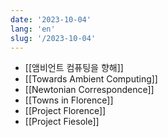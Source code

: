 ```yaml
---
date: '2023-10-04'
lang: 'en'
slug: '/2023-10-04'
---
```


- [[앰비언트 컴퓨팅을 향해]]
- [[Towards Ambient Computing]]
- [[Newtonian Correspondence]]
- [[Towns in Florence]]
- [[Project Florence]]
- [[Project Fiesole]]
